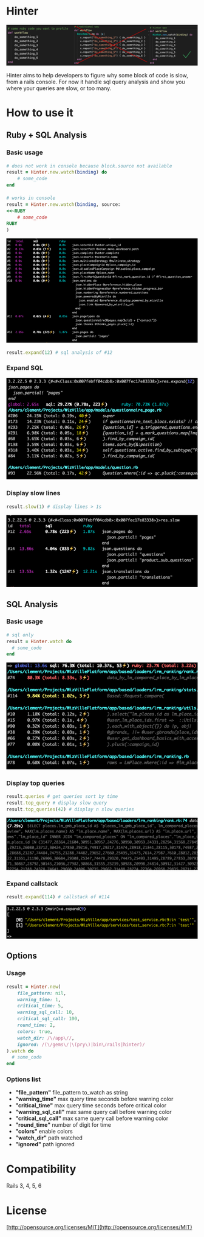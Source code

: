 # Hinter

![hinter.png](/assets/hinter.png)

Hinter aims to help developers to figure why some block of code is slow, from a rails console. 
For now it handle sql query analysis and show you where your queries are slow, or too many.

# How to use it

## Ruby + SQL Analysis

### Basic usage

```ruby
# does not work in console because block.source not available
result = Hinter.new.watch(binding) do
	# some_code
end

# works in console
result = Hinter.new.watch(binding, source:
<<~RUBY
	# some_code
RUBY
)
```

![ruby_sql](/assets/ruby_sql.png)

```ruby
result.expand(12) # sql analysis of #12
```

### Expand SQL

![expand_12](/assets/expand_12.png)

### Display slow lines

```ruby
result.slow(1) # display lines > 1s
```

![slow](/assets/slow.png)


## SQL Analysis

### Basic usage

```ruby
# sql only
result = Hinter.watch do
  # some_code
end
```

![example](/assets/example.png)

### Display top queries

```ruby
result.queries # get queries sort by time
result.top_query # display slow query
result.top_queries(42) # display n slow queries
```

![top_query](/assets/top_query.png)

### Expand callstack

```ruby
result.expand(114) # callstack of #114
```

![expand_callstack](/assets/expand_callstack.png)


## Options

### Usage

```ruby
result = Hinter.new(
	file_pattern: nil,
	warning_time: 1,
	critical_time: 5,
	warning_sql_call: 10,
	critical_sql_call: 100,
	round_time: 2,
	colors: true,
	watch_dir: /\/app\//,
	ignored: /(\/gems\/|\(pry\)|bin\/rails|hinter)/
).watch do
  # some_code
end
```
### Options list

- **"file_pattern"** file_pattern to\_watch as string
- **"warning_time"** max query time seconds before warning color
- **"critical_time"** max query time seconds before critical color
- **"warning_sql_call"** max same query call before warning color
- **"critical_sql_call"** max same query call before warning color
- **"round_time"** number of digit for time
- **"colors"** enable colors 
- **"watch_dir"** path watched
- **"ignored"** path ignored


# Compatibility

Rails 3, 4, 5, 6

# License

[http://opensource.org/licenses/MIT](http://opensource.org/licenses/MIT)